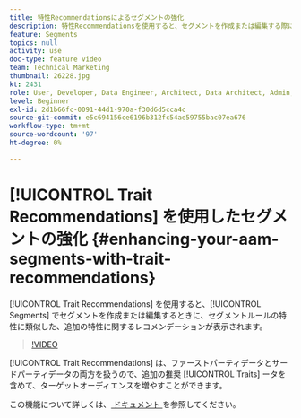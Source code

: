 ```yaml
---
title: 特性Recommendationsによるセグメントの強化
description: 特性Recommendationsを使用すると、セグメントを作成または編集する際に、セグメントルールに類似した、追加の特性に関するレコメンデーションが表示されます。
feature: Segments
topics: null
activity: use
doc-type: feature video
team: Technical Marketing
thumbnail: 26228.jpg
kt: 2431
role: User, Developer, Data Engineer, Architect, Data Architect, Admin, Leader
level: Beginner
exl-id: 2d1b66fc-0091-44d1-970a-f30d6d5cca4c
source-git-commit: e5c694156ce6196b312fc54ae59755bac07ea676
workflow-type: tm+mt
source-wordcount: '97'
ht-degree: 0%

---
```


# [!UICONTROL Trait Recommendations] を使用したセグメントの強化 {#enhancing-your-aam-segments-with-trait-recommendations}

[!UICONTROL Trait Recommendations] を使用すると、[!UICONTROL Segments] でセグメントを作成または編集するときに、セグメントルールの特性に類似した、追加の特性に関するレコメンデーションが表示されます。

>[!VIDEO](https://video.tv.adobe.com/v/26228/?quality=12)

[!UICONTROL Trait Recommendations] は、ファーストパーティデータとサードパーティデータの両方を扱うので、追加の推奨 [!UICONTROL Traits] ータを含めて、ターゲットオーディエンスを増やすことができます。

この機能について詳しくは、[ ドキュメント ](https://experiencecloud.adobe.com/resources/help/en_US/aam/trait-recommendations.html) を参照してください。
